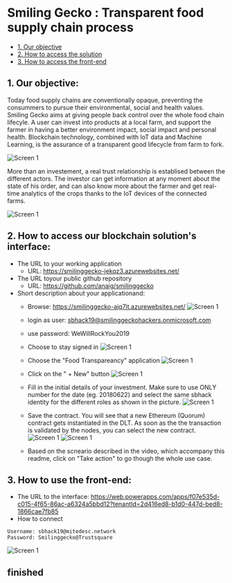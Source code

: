 # Smiling Gecko : Transparent food supply chain process

<!-- TOC depthFrom:1 -->
- [1. Our objective](#1-objective)
- [2. How to access the solution](#2-solution)
- [3. How to access the front-end](#3-frontend)
<!-- /TOC -->

## 1. Our objective:
Today food supply chains are conventionally opaque, preventing the consummers to pursue their environmental, social and health values.
Smiling Gecko aims at giving people back control over the whole food chain lifecyle. A user can invest into products at a local farm, and support the farmer in having a better environment impact, social impact and personal health. 
Blockchain technology, combined with IoT data and Machine Learning, is the assurance of a transparent good lifecycle from farm to fork.

![Screen 1](/readmeMedia/supply-chain.png)

More than an investement, a real trust relationship is establised between the different actors. The investor can get information at any moment about the state of his order, and can also know more about the farmer and get real-time analytics of the crops thanks to the IoT devices of the connected farms.

![Screen 1](/readmeMedia/ezgif-5-13a365a99c29.gif)

## 2. How to access our blockchain solution's interface:

- The URL to your working application
  - URL: https://smilinggecko-jekqz3.azurewebsites.net/
 - The URL toyour public github repository
   - URL: https://github.com/anaig/smilinggecko
 - Short description about your applicationand:
   - Browse: https://smilinggecko-ajq7it.azurewebsites.net/
![Screen 1](/readmeMedia/screen1.png)

   - login as user: sbhack19@smilinggeckohackers.onmicrosoft.com
   - use password: WeWillRockYou2019
   - Choose to stay signed in
![Screen 1](/readmeMedia/screen2.png)

   - Choose the "Food Transpareancy" application
![Screen 1](/readmeMedia/screen3.png)

   - Click on the " + New" button
![Screen 1](/readmeMedia/screen4.png)

   - Fill in the initial details of your investment. Make sure to use ONLY number for the date (eg. 20180622) and select the same sbhack identity for the different roles as shown in the picture.
![Screen 1](/readmeMedia/screen5.png)

   - Save the contract. You will see that a new Ethereum (Quorum) contract gets instantiated in the DLT. As soon as the the transaction is validated by the nodes, you can select the new contract.
![Screen 1](/readmeMedia/screen6.png)
![Screen 1](/readmeMedia/screen7.png)

   - Based on the scneario described in the video, which accompany this readme, click on "Take action" to go though the whole use case.

## 3. How to use the front-end:

- The URL to the interface:
https://web.powerapps.com/apps/f07e535d-c015-4f65-86ac-a6324a5bbd12?tenantId=2d416ed8-b1d0-447d-bed8-1866cae7fb85 
- How to connect
```
Username: sbhack19@mitedesc.network
Password: Smilinggecko@Trustsquare
```

![Screen 1](/readmeMedia/signinfrontend.png)

## finished